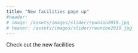 ```yaml
---
title: "New facilities page up"
#header:
# image: /assets/images/slider/reunion2019.jpg
# teaser: /assets/images/slider/reunion2019.jpg
---
```

Check out the new facilities

